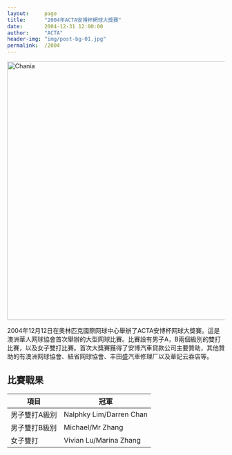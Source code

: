 ```yaml
---
layout:     page
title:      "2004年ACTA安博杯網球大獎賽"
date:       2004-12-31 12:00:00
author:     "ACTA"
header-img: "img/post-bg-01.jpg"
permalink:  /2004
---
```

<div class="container">
    <img class="img-responsive" src="{{ site.baseurl }}/img/2004-poster.jpg" alt="Chania" width="600" />
</div>
<p>2004年12月12日在奧林匹克國際网球中心舉辦了ACTA安博杯网球大獎賽。這是澳洲華人网球協會首次舉辦的大型网球比賽。比賽設有男子A，B兩個級別的雙打比賽，以及女子雙打比賽。首次大獎賽獲得了安博汽車貸款公司主要贊助，其他贊助的有澳洲网球協會、紐省网球協會、丰田盛汽車修理厂以及華記云吞店等。</p>
<div class="container">
    <h2>比賽戰果</h2>
    <table class="table">
        <thead>
            <tr>
                <th>項目</th>
                <th>冠軍</th>
            </tr>
        </thead>
        <tbody>
            <tr>
                <td>男子雙打A級別</td>
                <td>Nalphky Lim/Darren Chan</td>
            </tr>
            <tr>
                <td>男子雙打B級別</td>
                <td>Michael/Mr Zhang</td>
            </tr>
            <tr>
                <td>女子雙打</td>
                <td>Vivian Lu/Marina Zhang</td>
            </tr>
        </tbody>
    </table>
</div>

